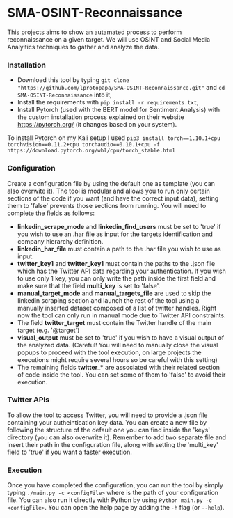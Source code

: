 # SMA-OSINT-Reconnaissance
This projects aims to show an autamated process to perform reconnaissance on a given target.
We will use OSINT and Social Media Analyitics techniques to gather and analyze the data.

### Installation
- Download this tool by typing `git clone "https://github.com/lprotopapa/SMA-OSINT-Reconnaissance.git"` and `cd SMA-OSINT-Reconnaissance` into it,
- Install the requirements with `pip install -r requirements.txt`,
- Install Pytorch (used with the BERT model for Sentiment Analysis) with the custom installation process explained on their website https://pytorch.org/ (it changes based on your system).

To install Pytorch on my Kali setup I used `pip3 install torch==1.10.1+cpu torchvision==0.11.2+cpu torchaudio==0.10.1+cpu -f https://download.pytorch.org/whl/cpu/torch_stable.html
`

### Configuration
Create a configuration file by using the default one as template (you can also overwite it). The tool is modular and allows you to run only certain sections of the code if you want (and have the correct input data), setting them to 'false' prevents those sections from running. You will need to complete the fields as follows:
- **linkedin_scrape_mode** and **linkedin_find_users** must be set to 'true' if you wish to use an .har file as input for the targets identification and company hierarchy definition.
- **linkedin_har_file** must contain a path to the .har file you wish to use as input.
- **twitter_key1** and **twitter_key1** must contain the paths to the .json file which has the Twitter API data regarding your authentication. If you wish to use only 1 key, you can only write the path inside the first field and make sure that the field **multi_key** is set to 'false'.
- **manual_target_mode** and **manual_targets_file** are used to skip the linkedin scraping section and launch the rest of the tool using a manually inserted dataset composed of a list of twitter handles. Right now the tool can only run in manual mode due to Twitter API constraints.
- The field **twitter_target** must contain the Twitter handle of the main target (e.g. '@target')
- **visual_output** must be set to 'true' if you wish to have a visual output of the analyzed data. (Careful! You will need to manually close the visual popups to proceed with the tool execution, on large projects the executions might require several hours so be careful with this setting)
- The remaining fields **twitter_\*** are associated with their related section of code inside the tool. You can set some of them to 'false' to avoid their execution.

### Twitter APIs
To allow the tool to access Twitter, you will need to provide a .json file containing your autheintication key data. You can create a new file by following the structure of the default one you can find inside the 'keys' directory (you can also overwrite it). Remember to add two separate file and insert their path in the configuration file, along with setting the 'multi_key' field to 'true' if you want a faster execution.

### Execution
Once you have completed the configuration, you can run the tool by simply typing `./main.py -c <configFile>` where <configFile> is the path of your configuration file. You can also run it directly with Python by using `Python main.py -c <configFile>`. You can open the help page by adding the `-h` flag (or `--help`).


